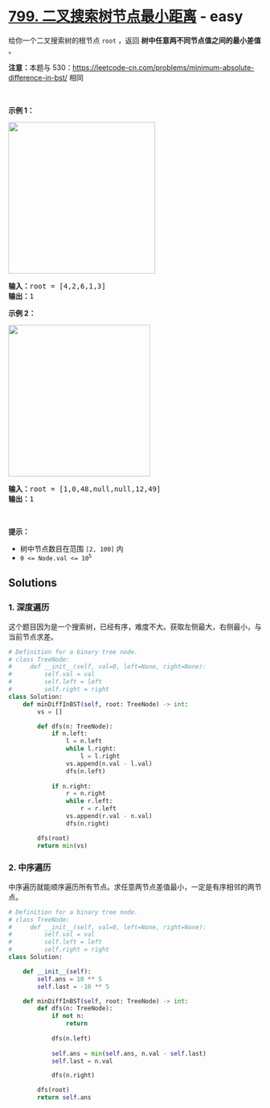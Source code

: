 # [799. 二叉搜索树节点最小距离](https://leetcode-cn.com/problems/minimum-distance-between-bst-nodes/) - easy

<p>给你一个二叉搜索树的根节点 <code>root</code> ，返回 <strong>树中任意两不同节点值之间的最小差值</strong> 。</p>

<p><strong>注意：</strong>本题与 530：<a href="https://leetcode-cn.com/problems/minimum-absolute-difference-in-bst/">https://leetcode-cn.com/problems/minimum-absolute-difference-in-bst/</a> 相同</p>

<p> </p>

<div class="original__bRMd">
<div>
<p><strong>示例 1：</strong></p>
<img alt="" src="https://assets.leetcode.com/uploads/2021/02/05/bst1.jpg" style="width: 292px; height: 301px;" />
<pre>
<strong>输入：</strong>root = [4,2,6,1,3]
<strong>输出：</strong>1
</pre>

<p><strong>示例 2：</strong></p>
<img alt="" src="https://assets.leetcode.com/uploads/2021/02/05/bst2.jpg" style="width: 282px; height: 301px;" />
<pre>
<strong>输入：</strong>root = [1,0,48,null,null,12,49]
<strong>输出：</strong>1
</pre>

<p> </p>

<p><strong>提示：</strong></p>

<ul>
	<li>树中节点数目在范围 <code>[2, 100]</code> 内</li>
	<li><code>0 <= Node.val <= 10<sup>5</sup></code></li>
</ul>
</div>
</div>


## Solutions

### 1. 深度遍历

这个题目因为是一个搜索树，已经有序，难度不大。获取左侧最大，右侧最小，与当前节点求差。

```py
# Definition for a binary tree node.
# class TreeNode:
#     def __init__(self, val=0, left=None, right=None):
#         self.val = val
#         self.left = left
#         self.right = right
class Solution:
    def minDiffInBST(self, root: TreeNode) -> int:
        vs = []

        def dfs(n: TreeNode):
            if n.left:
                l = n.left
                while l.right:
                    l = l.right
                vs.append(n.val - l.val)
                dfs(n.left)
            
            if n.right:
                r = n.right
                while r.left:
                    r = r.left
                vs.append(r.val - n.val)
                dfs(n.right)

        dfs(root)
        return min(vs)
```

### 2. 中序遍历

中序遍历就能顺序遍历所有节点。求任意两节点差值最小，一定是有序相邻的两节点。

```py
# Definition for a binary tree node.
# class TreeNode:
#     def __init__(self, val=0, left=None, right=None):
#         self.val = val
#         self.left = left
#         self.right = right
class Solution:

    def __init__(self):
        self.ans = 10 ** 5
        self.last = -10 ** 5

    def minDiffInBST(self, root: TreeNode) -> int:
        def dfs(n: TreeNode):
            if not n:
                return
            
            dfs(n.left)
            
            self.ans = min(self.ans, n.val - self.last)
            self.last = n.val

            dfs(n.right)

        dfs(root)
        return self.ans
```
